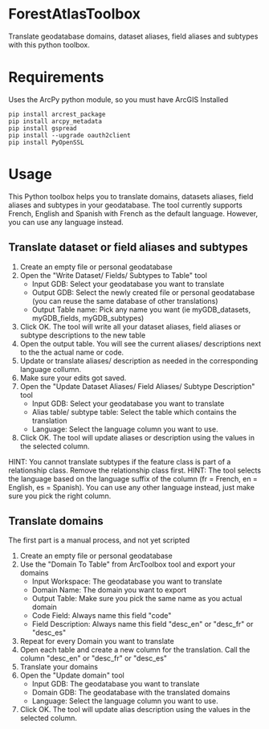 # ForestAtlasToolbox

Translate geodatabase domains, dataset aliases, field aliases and subtypes with this python toolbox. 

# Requirements

Uses the ArcPy python module, so you must have ArcGIS Installed 
```shell
pip install arcrest_package
pip install arcpy_metadata
pip install gspread
pip install --upgrade oauth2client
pip install PyOpenSSL
```

# Usage

This Python toolbox helps you to translate domains, datasets aliases, field aliases and subtypes in your geodatabase.
The tool currently supports French, English and Spanish with French as the default language. However, you can use any language instead.

## Translate dataset or field aliases and subtypes

1. Create an empty file or personal geodatabase
2. Open the "Write Dataset/ Fields/ Subtypes to Table" tool
    - Input GDB: Select your geodatabase you want to translate
    - Output GDB: Select the newly created file or personal geodatabase (you can reuse the same database of other translations)
    - Output Table name: Pick any name you want (ie myGDB_datasets, myGDB_fields, myGDB_subtypes)
3. Click OK. The tool will write all your dataset aliases, field aliases or subtype descriptions to the new table
4. Open the output table. You will see the current aliases/ descriptions next to the the actual name or code.
5. Update or translate aliases/ description as needed in the corresponding language collumn.
6. Make sure your edits got saved.
7. Open the "Update Dataset Aliases/ Field Aliases/ Subtype Description" tool
    - Input GDB: Select your geodatabase you want to translate
    - Alias table/ subtype table: Select the table which contains the translation
    - Language: Select the language column you want to use. 
8. Click OK. The tool will update aliases or description using the values in the selected column. 

HINT: You cannot translate subtypes if the feature class is part of a relationship class. Remove the relationship class first.
HINT: The tool selects the language based on the language suffix of the column (fr = French, en = English, es = Spanish). You can use any other language instead, just make sure you pick the right column.

## Translate domains

The first part is a manual process, and not yet scripted

1. Create an empty file or personal geodatabase
2. Use the "Domain To Table" from ArcToolbox tool and export your domains
    - Input Workspace: The geodatabase you want to translate
    - Domain Name: The domain you want to export
    - Output Table: Make sure you pick the same name as you actual domain
    - Code Field: Always name this field "code"
    - Field Description: Always name this field "desc_en" or "desc_fr" or "desc_es"
3. Repeat for every Domain you want to translate
4. Open each table and create a new column for the translation. Call the column "desc_en" or "desc_fr" or "desc_es"
5. Translate your domains
6. Open the "Update domain" tool
    - Input GDB: The geodatabase you want to translate
    - Domain GDB: The geodatabase with the translated domains
    - Language: Select the language column you want to use.
7. Click OK. The tool will update alias description using the values in the selected column. 

